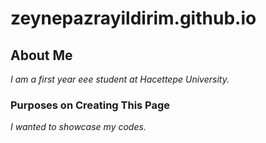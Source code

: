 # zeynepazrayildirim.github.io
## About Me
*I am a first year eee student at Hacettepe University.*
### Purposes on Creating This Page
*I wanted to showcase my codes.*
